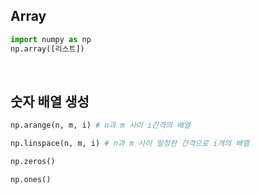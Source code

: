 ## Array

```python
import numpy as np
np.array([리스트])
```
<br>

## 숫자 배열 생성
```python
np.arange(n, m, i) # n과 m 사이 i간격의 배열

np.linspace(n, m, i) # n과 m 사이 일정한 간격으로 i개의 배열

np.zeros()

np.ones()
```